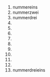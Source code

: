 1. nummereins
2. nummerzwei
3. nummerdrei
4. 
5. 
6. 
7. 
8. 
9. 
10. 
11. 
12. 
13. nummerdreieins
